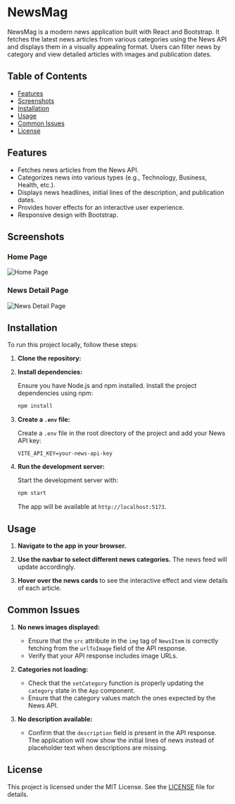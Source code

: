 # NewsMag

NewsMag is a modern news application built with React and Bootstrap. It fetches the latest news articles from various categories using the News API and displays them in a visually appealing format. Users can filter news by category and view detailed articles with images and publication dates.

## Table of Contents

- [Features](#features)
- [Screenshots](#screenshots)
- [Installation](#installation)
- [Usage](#usage)
- [Common Issues](#common-issues)
- [License](#license)

## Features

- Fetches news articles from the News API.
- Categorizes news into various types (e.g., Technology, Business, Health, etc.).
- Displays news headlines, initial lines of the description, and publication dates.
- Provides hover effects for an interactive user experience.
- Responsive design with Bootstrap.

## Screenshots

### Home Page
![Home Page](./path-to-screenshot/home-page.png)

### News Detail Page
![News Detail Page](./path-to-screenshot/news-detail-page.png)

## Installation

To run this project locally, follow these steps:

1. **Clone the repository:**
   
3. **Install dependencies:**

    Ensure you have Node.js and npm installed. Install the project dependencies using npm:

    ```bash
    npm install
    ```

4. **Create a `.env` file:**

    Create a `.env` file in the root directory of the project and add your News API key:

    ```env
    VITE_API_KEY=your-news-api-key
    ```

5. **Run the development server:**

    Start the development server with:

    ```bash
    npm start
    ```

    The app will be available at `http://localhost:5173`.

## Usage

1. **Navigate to the app in your browser.**

2. **Use the navbar to select different news categories.** The news feed will update accordingly.

3. **Hover over the news cards** to see the interactive effect and view details of each article.

## Common Issues

1. **No news images displayed:**

   - Ensure that the `src` attribute in the `img` tag of `NewsItem` is correctly fetching from the `urlToImage` field of the API response.
   - Verify that your API response includes image URLs.

2. **Categories not loading:**

   - Check that the `setCategory` function is properly updating the `category` state in the `App` component.
   - Ensure that the category values match the ones expected by the News API.

3. **No description available:**

   - Confirm that the `description` field is present in the API response. The application will now show the initial lines of news instead of placeholder text when descriptions are missing.

## License

This project is licensed under the MIT License. See the [LICENSE](./LICENSE) file for details.
